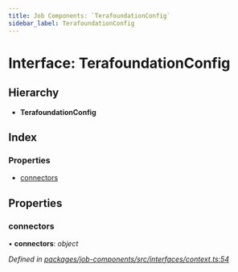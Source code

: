 ```yaml
---
title: Job Components: `TerafoundationConfig`
sidebar_label: TerafoundationConfig
---
```


# Interface: TerafoundationConfig

## Hierarchy

* **TerafoundationConfig**

## Index

### Properties

* [connectors](terafoundationconfig.md#connectors)

## Properties

###  connectors

• **connectors**: *object*

*Defined in [packages/job-components/src/interfaces/context.ts:54](https://github.com/terascope/teraslice/blob/f95bb5556/packages/job-components/src/interfaces/context.ts#L54)*
